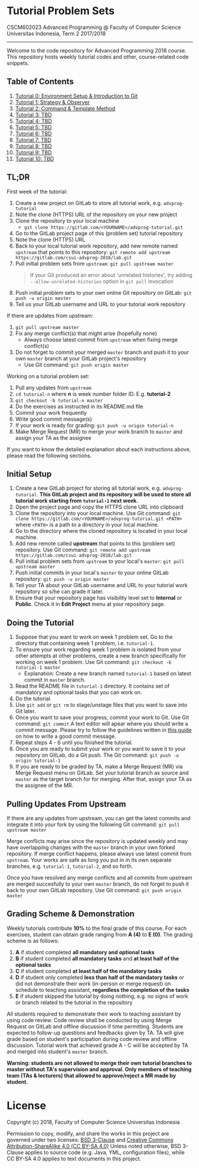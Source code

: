 # Tutorial Problem Sets

CSCM602023 Advanced Programming @ Faculty of Computer Science Universitas
Indonesia, Term 2 2017/2018

* * *

Welcome to the code repository for Advanced Programming 2018 course.
This repository hosts weekly tutorial codes and other, course-related
code snippets.

## Table of Contents

1. [Tutorial 0: Environment Setup & Introduction to Git](tutorial-0/README.md)
2. [Tutorial 1: Strategy & Observer](tutorial-1/README.md)
3. [Tutorial 2: Command & Template Method](tutorial-2/README.md)
4. [Tutorial 3: TBD](#)
5. [Tutorial 4: TBD](#)
6. [Tutorial 5: TBD](#)
7. [Tutorial 6: TBD](#)
8. [Tutorial 7: TBD](#)
9. [Tutorial 8: TBD](#)
10. [Tutorial 9: TBD](#)
11. [Tutorial 10: TBD](#)

## TL;DR

First week of the tutorial:

1. Create a new project on GitLab to store all tutorial work, e.g.
`advprog-tutorial`
2. Note the clone (HTTPS) URL of the repository on your new project
3. Clone the repository to your local machine
    - `git clone https://gitlab.com/<YOURNAME>/advprog-tutorial.git`
4. Go to the GitLab project page of this (problem set) tutorial repository
5. Note the clone (HTTPS) URL
6. Back to your local tutorial work repository, add new remote named `upstream`
that points to this repository:
`git remote add upstream https://gitlab.com/csui-advprog-2018/lab.git`
7. Pull initial problem sets from `upstream`: `git pull upstream master`
    > If your Git produced an error about 'unrelated histories', try adding
    > `--allow-unrelated-histories` option in `git pull` invocation
8. Push initial problem sets to your own online Git repository on GitLab:
`git push -u origin master`
9. Tell us your GitLab username and URL to your tutorial work repository

If there are updates from upstream:

1. `git pull upstream master`
2. Fix any merge conflict(s) that might arise (hopefully none)
    - Always choose latest commit from `upstream` when fixing merge
    conflict(s)
3. Do not forget to commit your merged `master` branch and push it
to your own `master` branch at your GitLab project's repository
    - Use Git command: `git push origin master`

Working on a tutorial problem set:

1. Pull any updates from `upstream`
2. `cd tutorial-n` where **n** is week number folder ID. E.g. **tutorial-2**
3. `git checkout -b tutorial-n master`
4. Do the exercises as instructed in its README.md file
5. Commit your work frequently
6. Write good commit message(s)
7. If your work is ready for grading: `git push -u origin tutorial-n`
8. Make Merge Request (MR) to merge your work branch to `master` and
assign your TA as the assignee

If you want to know the detailed explanation about each instructions above,
please read the following sections.

## Initial Setup

1. Create a new GitLab project for storing all tutorial work, e.g.
`advprog-tutorial`. **This GitLab project and its repository will be
used to store all tutorial work starting from `tutorial-1` next week.**
2. Open the project page and copy the HTTPS clone URL into clipboard
3. Clone the repository into your local machine. Use Git command:
`git clone https://gitlab.com/<YOURNAME>/advprog-tutorial.git <PATH>`
where `<PATH>` is a path to a directory in your local machine.
4. Go to the directory where the cloned repository is located in your
local machine.
5. Add new remote called **upstream** that points to this (problem set)
repository. Use Git command: `git remote add upstream https://gitlab.com/csui-advprog-2018/lab.git`
6. Pull initial problem sets from `upstream` to your local's `master`:
`git pull upstream master`
7. Push initial commits in your local's `master` to your online GitLab
repository: `git push -u origin master`
8. Tell your TA about your GitLab username and URL to your tutorial
work repository so s/he can grade it later.
9. Ensure that your repository page has visibility level set to
**Internal** or **Public**. Check it in **Edit Project** menu at
your repository page.

## Doing the Tutorial

1. Suppose that you want to work on week 1 problem set. Go to the
directory that containing week 1 problem, i.e. `tutorial-1`.
2. To ensure your work regarding week 1 problem is isolated from
your other attempts at other problems, create a new branch
specifically for working on week 1 problem. Use Git command:
`git checkout -b tutorial-1 master`
    - Explanation: Create a new branch named `tutorial-1` based on 
    latest commit in `master` branch.
3. Read the README file in `tutorial-1` directory. It contains set of
mandatory and optional tasks that you can work on.
4. Do the tutorial.
5. Use `git add` or `git rm` to stage/unstage files that you want to
save into Git later.
6. Once you want to save your progress, commit your work to Git. Use
Git command: `git commit` A text editor will apear where you should
write a commit message. Please try to follow the guidelines written
in [this guide](http://chris.beams.io/posts/git-commit/) on how to
write a good commit message.
7. Repeat steps 4 - 6 until you finished the tutorial.
8. Once you are ready to submit your work or you want to save it to
your repository on GitLab, do a Git push. The Git command: 
`git push -u origin tutorial-1`
9. If you are ready to be graded by TA, make a Merge Request (MR) via
Merge Request menu on GitLab. Set your tutorial branch as source and
`master` as the target branch for for merging. After that, assign your TA
as the assignee of the MR.

## Pulling Updates From Upstream

If there are any updates from upstream, you can get the latest commits
and integrate it into your fork by using the following Git command:
`git pull upstream master`

Merge conflicts may arise since the repository is updated weekly and
may have overlapping changes with the `master` branch in your own
forked repository. If merge conflict happens, please always use latest
commit from `upstream`. Your works are safe as long you put in in its
own separate branches, e.g. `tutorial-1`, `tutorial-2`, and so forth.

Once you have resolved any merge conflicts and all commits from
upstream are merged succesfully to your own `master` branch, do not
forget to push it back to your own GitLab repository. Use Git command:
`git push origin master`

## Grading Scheme & Demonstration

Weekly tutorials contribute **10%** to the final grade of this course.
For each exercises, student can obtain grade ranging from **A (4)** to
**E (0)**. The grading scheme is as follows:

1. **A** if student completed **all mandatory and optional tasks**
2. **B** if student completed **all mandatory tasks** and **at least
    half of the optional tasks**
3. **C** if student completed **at least half of the mandatory tasks**
4. **D** if student only completed **less than half of the mandatory tasks**
    or did not demonstrate their work (in-person or merge request) on schedule
    to teaching assistant, **regardless the completion of the tasks**
5. **E** if student skipped the tutorial by doing nothing, e.g.
    no signs of work or branch related to the tutorial in the
    repository

All students required to demonstrate their work to teaching assistant by
using code review. Code review shall be conducted by using Merge
Request on GitLab and offline discussion if time permitting. Students
are expected to follow-up questions and feedbacks given by TA.
TA will give grade based on student's participation during code review and
offline discussion. Tutorial work that achieved grade A - C will be accepted
by TA and merged into student's `master` branch.

**Warning: students are not allowed to merge their own tutorial branches
to master without TA's supervision and approval. Only members of teaching
team (TAs & lecturers) that allowed to approve/reject a MR made by student.**

# License

Copyright (c) 2018, Faculty of Computer Science Universitas Indonesia

Permission to copy, modify, and share the works in this project are governed
under two licenses: [BSD 3-Clause][1] and [Creative Commons Attribution-ShareAlike 4.0 (CC BY-SA 4.0)][2]
Unless noted otherwise, BSD 3-Clause applies to source code (e.g. Java, YML,
configuration files), while CC BY-SA 4.0 applies to text documents in this project.

[1]: LICENSE
[2]: https://creativecommons.org/licenses/by-sa/4.0/1
